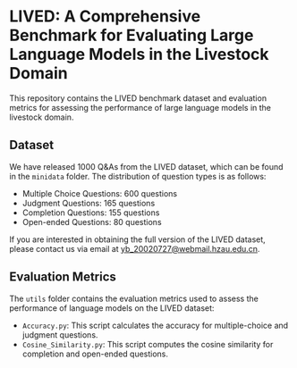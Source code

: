 # LIVED: A Comprehensive Benchmark for Evaluating Large Language Models in the Livestock Domain

This repository contains the LIVED benchmark dataset and evaluation metrics for assessing the performance of large language models in the livestock domain.

## Dataset

We have released 1000 Q&As from the LIVED dataset, which can be found in the `minidata` folder. The distribution of question types is as follows:
- Multiple Choice Questions: 600 questions
- Judgment Questions: 165 questions
- Completion Questions: 155 questions
- Open-ended Questions: 80 questions

If you are interested in obtaining the full version of the LIVED dataset, please contact us via email at yb_20020727@webmail.hzau.edu.cn.

## Evaluation Metrics

The `utils` folder contains the evaluation metrics used to assess the performance of language models on the LIVED dataset:
- `Accuracy.py`: This script calculates the accuracy for multiple-choice and judgment questions.
- `Cosine_Similarity.py`: This script computes the cosine similarity for completion and open-ended questions.
